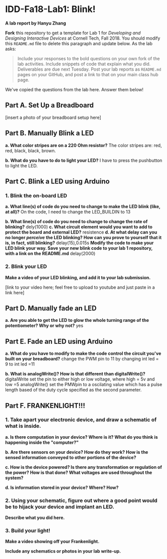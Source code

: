 # IDD-Fa18-Lab1: Blink!

**A lab report by Hanyu Zhang**

**Fork** this repository to get a template for Lab 1 for *Developing and Designing Interactive Devices* at Cornell Tech, Fall 2018. You should modify this `README.md` file to delete this paragraph and update below. As the lab asks:

> Include your responses to the bold questions on your own fork of the lab activities. Include snippets of code that explain what you did. Deliverables are due next Tuesday. Post your lab reports as `README.md` pages on your GitHub, and post a link to that on your main class hub page.

We've copied the questions from the lab here. Answer them below!

## Part A. Set Up a Breadboard

[insert a photo of your breadboard setup here]


## Part B. Manually Blink a LED

**a. What color stripes are on a 220 Ohm resistor?**
The color stripes are: red, red, black, black, brown.

**b. What do you have to do to light your LED?**
I have to press the pushbutton to light the LED.



## Part C. Blink a LED using Arduino

### 1. Blink the on-board LED

**a. What line(s) of code do you need to change to make the LED blink (like, at all)?**
On the code, I need to change the LED_BUILDIN to 13

**b. What line(s) of code do you need to change to change the rate of blinking?**
dely(1000)
**c. What circuit element would you want to add to protect the board and external LED?**
resistence
**d. At what delay can you no longer *perceive* the LED blinking? How can you prove to yourself that it is, in fact, still blinking?**
delay(15),0.015s
**Modify the code to make your LED blink your way. Save your new blink code to your lab 1 repository, with a link on the README.md**
delay(2000)


### 2. Blink your LED

**Make a video of your LED blinking, and add it to your lab submission.**

[link to your video here; feel free to upload to youtube and just paste in a link here]


## Part D. Manually fade an LED

**a. Are you able to get the LED to glow the whole turning range of the potentiometer? Why or why not?**
yes

## Part E. Fade an LED using Arduino

**a. What do you have to modify to make the code control the circuit you've built on your breadboard?**
change the PWM pin to 11 by changing int led = 9 to int led =11

**b. What is analogWrite()? How is that different than digitalWrite()?**
digitalWrite set the pin to either high or low voltage, where high = 5v and low =5
analogWrite() set the PMWpin to a oscilating value which has a pulse length based of the duty cycle specified as the second parameter.

## Part F. FRANKENLIGHT!!!

### 1. Take apart your electronic device, and draw a schematic of what is inside. 

**a. Is there computation in your device? Where is it? What do you think is happening inside the "computer?"**

**b. Are there sensors on your device? How do they work? How is the sensed information conveyed to other portions of the device?**

**c. How is the device powered? Is there any transformation or regulation of the power? How is that done? What voltages are used throughout the system?**

**d. Is information stored in your device? Where? How?**

### 2. Using your schematic, figure out where a good point would be to hijack your device and implant an LED.

**Describe what you did here.**

### 3. Build your light!

**Make a video showing off your Frankenlight.**

**Include any schematics or photos in your lab write-up.**
